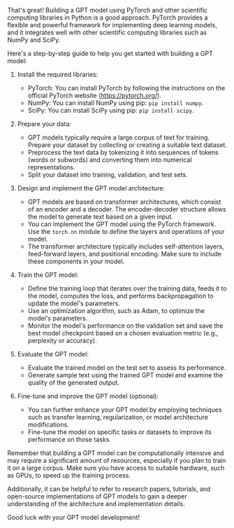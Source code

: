 That's great! Building a GPT model using PyTorch and other scientific computing libraries in Python is a good approach. PyTorch provides a flexible and powerful framework for implementing deep learning models, and it integrates well with other scientific computing libraries such as NumPy and SciPy.

Here's a step-by-step guide to help you get started with building a GPT model:

1. Install the required libraries:
   - PyTorch: You can install PyTorch by following the instructions on the official PyTorch website (https://pytorch.org/).
   - NumPy: You can install NumPy using pip: `pip install numpy`.
   - SciPy: You can install SciPy using pip: `pip install scipy`.

2. Prepare your data:
   - GPT models typically require a large corpus of text for training. Prepare your dataset by collecting or creating a suitable text dataset.
   - Preprocess the text data by tokenizing it into sequences of tokens (words or subwords) and converting them into numerical representations.
   - Split your dataset into training, validation, and test sets.

3. Design and implement the GPT model architecture:
   - GPT models are based on transformer architectures, which consist of an encoder and a decoder. The encoder-decoder structure allows the model to generate text based on a given input.
   - You can implement the GPT model using the PyTorch framework. Use the `torch.nn` module to define the layers and operations of your model.
   - The transformer architecture typically includes self-attention layers, feed-forward layers, and positional encoding. Make sure to include these components in your model.

4. Train the GPT model:
   - Define the training loop that iterates over the training data, feeds it to the model, computes the loss, and performs backpropagation to update the model's parameters.
   - Use an optimization algorithm, such as Adam, to optimize the model's parameters.
   - Monitor the model's performance on the validation set and save the best model checkpoint based on a chosen evaluation metric (e.g., perplexity or accuracy).

5. Evaluate the GPT model:
   - Evaluate the trained model on the test set to assess its performance.
   - Generate sample text using the trained GPT model and examine the quality of the generated output.

6. Fine-tune and improve the GPT model (optional):
   - You can further enhance your GPT model by employing techniques such as transfer learning, regularization, or model architecture modifications.
   - Fine-tune the model on specific tasks or datasets to improve its performance on those tasks.

Remember that building a GPT model can be computationally intensive and may require a significant amount of resources, especially if you plan to train it on a large corpus. Make sure you have access to suitable hardware, such as GPUs, to speed up the training process.

Additionally, it can be helpful to refer to research papers, tutorials, and open-source implementations of GPT models to gain a deeper understanding of the architecture and implementation details.

Good luck with your GPT model development!